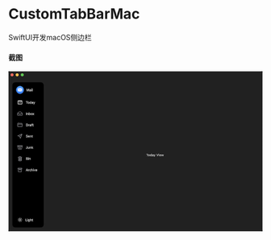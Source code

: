 # CustomTabBarMac
SwiftUI开发macOS侧边栏

#### 截图
<img src="screenshot.png" width="900" height:auto alt="screenshot.png"/>